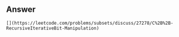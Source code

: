```
```

## Answer
```
[](https://leetcode.com/problems/subsets/discuss/27278/C%2B%2B-RecursiveIterativeBit-Manipulation)

```
